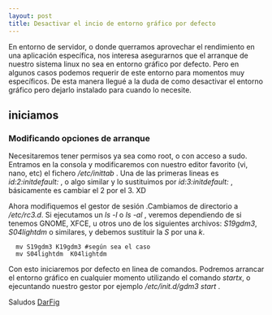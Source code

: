 ```yaml
---
layout: post
title: Desactivar el incio de entorno gráfico por defecto
---
```

En entorno de servidor, o donde querramos aprovechar el rendimiento en una aplicación
específica, nos interesa asegurarnos que el arranque de nuestro sistema linux no sea
en entorno gráfico por defecto. Pero en algunos casos podemos requerir de este entorno
para momentos muy específicos. De esta manera llegué a la duda de como desactivar el
entorno gráfico pero dejarlo instalado para cuando lo necesite.

## iniciamos
### Modificando opciones de arranque

Necesitaremos tener permisos ya sea como root, o con acceso a sudo.
Entramos en la consola y modificaremos con nuestro editor favorito (vi, nano, etc)
el fichero */etc/inittab* .
Una de las primeras lineas es *id:2:initdefault:* , o algo similar y lo sustituimos
por  *id:3:initdefault:* , básicamente es cambiar el 2 por el 3. XD

Ahora modifiquemos el gestor de sesión .Cambiamos de directorio a */etc/rc3.d*.
Si ejecutamos un *ls -l* o  *ls -al* , veremos dependiendo de si tenemos GNOME, XFCE,
u otros uno de los siguientes archivos: *S19gdm3*, *S04lightdm* o similares, y debemos
sustituir la *S* por una *k*.

```shell
  mv S19gdm3 K19gdm3 #según sea el caso
  mv S04lightdm  K04lightdm

```
Con esto iniciaremos por defecto en linea de comandos. Podremos arrancar el entorno
gráfico en cualquier momento utilizando el comando *startx*, o ejecuntando nuestro gestor
por ejemplo */etc/init.d/gdm3 start* .




Saludos
[DarFig](https://github.com/DarFig)
